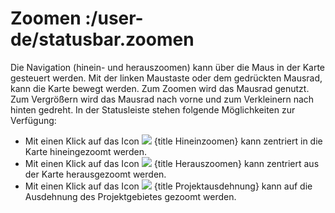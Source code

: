 # Zoomen :/user-de/statusbar.zoomen

Die Navigation (hinein- und herauszoomen) kann über die Maus in der Karte gesteuert werden. Mit der linken Maustaste oder dem gedrückten Mausrad, kann die Karte bewegt werden.
Zum Zoomen wird das Mausrad genutzt. Zum Vergrößern wird das Mausrad nach vorne und zum Verkleinern nach hinten gedreht. In der Statusleiste stehen folgende Möglichkeiten zur Verfügung:

* Mit einen Klick auf das Icon ![](zoom-in-24px.svg) {title Hineinzoomen} kann zentriert in die Karte hineingezoomt werden.
* Mit einen Klick auf das Icon ![](zoom-out-24px.svg) {title Herauszoomen} kann zentriert aus der Karte herausgezoomt werden.
* Mit einen Klick auf das Icon ![](zoom-reset-24px.svg) {title Projektausdehnung} kann auf die Ausdehnung des Projektgebietes gezoomt werden.


